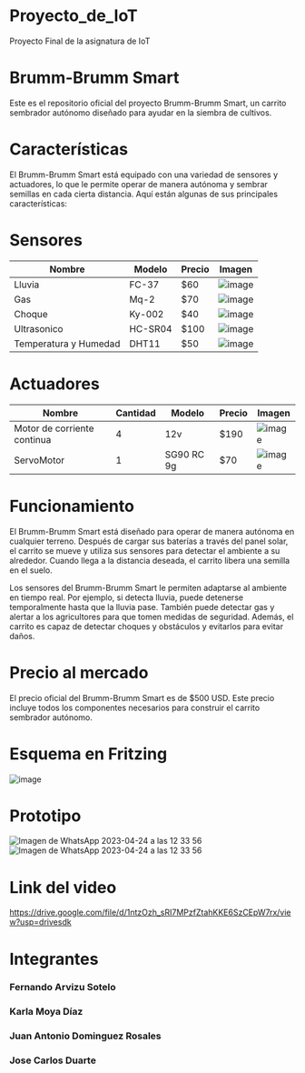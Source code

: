 # Proyecto_de_IoT
Proyecto Final de la asignatura de IoT 

# Brumm-Brumm Smart
Este es el repositorio oficial del proyecto Brumm-Brumm Smart, un carrito sembrador autónomo diseñado para ayudar en la siembra de cultivos.

# Características
El Brumm-Brumm Smart está equipado con una variedad de sensores y actuadores, lo que le permite operar de manera autónoma y sembrar semillas en cada cierta distancia. Aquí están algunas de sus principales características:

# Sensores

| Nombre        | Modelo        | Precio   | Imagen        |
| ------------- | ------------- | ---------| ------------- |
| Lluvia        | FC-37         | $60      | ![image](https://user-images.githubusercontent.com/124712008/234090635-235aa2bb-ec7a-45bd-98c6-b4c4dc360c2f.png)  |
| Gas           | Mq-2          | $70      | ![image](https://user-images.githubusercontent.com/124712008/234089856-e0737a07-cde6-4aa3-b9c9-9584419a2d2c.png)  |
| Choque        | Ky-002        | $40      | ![image](https://user-images.githubusercontent.com/124712008/234090104-febc3f7b-9815-45d3-b476-3a441e73a900.png)  |
| Ultrasonico   | HC-SR04       | $100     | ![image](https://user-images.githubusercontent.com/124712008/234090402-439eacd5-c4a5-4bd8-8ce8-814e63eaf8d1.png)  |
| Temperatura y Humedad      | DHT11         | $50      | ![image](https://user-images.githubusercontent.com/124712008/234089647-34c15013-2f75-4860-b161-bb33166ebcab.png)  |
     

# Actuadores
| Nombre                        | Cantidad      | Modelo        | Precio   | Imagen        |
| -------------                 | ------------- | ------------- | ---------| ------------- |
| Motor de corriente continua   | 4             | 12v           | $190     | ![image](https://user-images.githubusercontent.com/124712008/234345476-6458980c-76fe-4462-8c99-fabf11ec611b.png)|
| ServoMotor                    | 1             | SG90 RC 9g    | $70      | ![image](https://user-images.githubusercontent.com/124712008/234345116-5ed6ec73-3c9c-4d69-b8c3-6bbbbf75aa19.png)|



# Funcionamiento
El Brumm-Brumm Smart está diseñado para operar de manera autónoma en cualquier terreno. Después de cargar sus baterías a través del panel solar, el carrito se mueve y utiliza sus sensores para detectar el ambiente a su alrededor. Cuando llega a la distancia deseada, el carrito libera una semilla en el suelo.

Los sensores del Brumm-Brumm Smart le permiten adaptarse al ambiente en tiempo real. Por ejemplo, si detecta lluvia, puede detenerse temporalmente hasta que la lluvia pase. También puede detectar gas y alertar a los agricultores para que tomen medidas de seguridad. Además, el carrito es capaz de detectar choques y obstáculos y evitarlos para evitar daños.

# Precio al mercado
El precio oficial del Brumm-Brumm Smart es de $500 USD. Este precio incluye todos los componentes necesarios para construir el carrito sembrador autónomo.

# Esquema en Fritzing
![image](https://user-images.githubusercontent.com/124712008/234340252-ca42547b-439e-4b11-b079-36bd9e6ded66.png)

# Prototipo

![Imagen de WhatsApp 2023-04-24 a las 12 33 56](https://user-images.githubusercontent.com/124712008/234086150-a30f9e61-faf1-43e2-94f5-182b63313c4a.jpg)
![Imagen de WhatsApp 2023-04-24 a las 12 33 56](https://user-images.githubusercontent.com/124712008/234086211-1514cb46-72cd-46e1-b8d6-87f7a83a05f2.jpg)

# Link del video
https://drive.google.com/file/d/1ntzOzh_sRI7MPzfZtahKKE6SzCEpW7rx/view?usp=drivesdk

# Integrantes
### **Fernando Arvizu Sotelo** 
### **Karla Moya Díaz**
### **Juan Antonio Dominguez Rosales** 
### **Jose Carlos Duarte** 



